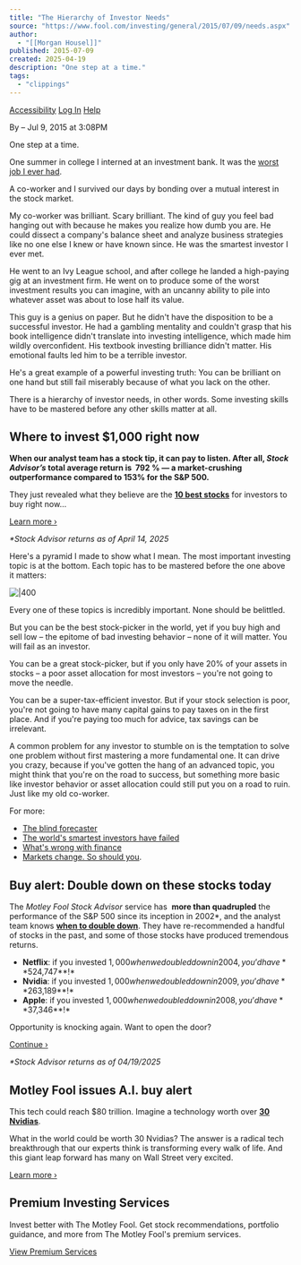 ```yaml
---
title: "The Hierarchy of Investor Needs"
source: "https://www.fool.com/investing/general/2015/07/09/needs.aspx"
author:
  - "[[Morgan Housel]]"
published: 2015-07-09
created: 2025-04-19
description: "One step at a time."
tags:
  - "clippings"
---
```

[Accessibility](https://www.fool.com/investing/general/2015/07/09/#) [Log In](https://www.fool.com/auth/authenticate/) [Help](https://support.fool.com/)

By – Jul 9, 2015 at 3:08PM

One step at a time.

One summer in college I interned at an investment bank. It was the [worst job I ever had](https://www.fool.com/investing/general/2014/10/31/how-i-got-started-in-finance.aspx).

A co-worker and I survived our days by bonding over a mutual interest in the stock market.

My co-worker was brilliant. Scary brilliant. The kind of guy you feel bad hanging out with because he makes you realize how dumb you are. He could dissect a company's balance sheet and analyze business strategies like no one else I knew or have known since. He was the smartest investor I ever met.

He went to an Ivy League school, and after college he landed a high-paying gig at an investment firm. He went on to produce some of the worst investment results you can imagine, with an uncanny ability to pile into whatever asset was about to lose half its value.

This guy is a genius on paper. But he didn't have the disposition to be a successful investor. He had a gambling mentality and couldn't grasp that his book intelligence didn't translate into investing intelligence, which made him wildly overconfident. His textbook investing brilliance didn't matter. His emotional faults led him to be a terrible investor.

He's a great example of a powerful investing truth: You can be brilliant on one hand but still fail miserably because of what you lack on the other.

There is a hierarchy of investor needs, in other words. Some investing skills have to be mastered before any other skills matter at all.

## Where to invest $1,000 right now

**When our analyst team has a stock tip, it can pay to listen. After all, *Stock Advisor’s* total average return is  **792 %** — a market-crushing outperformance compared to **153%** for the S&P 500.**

They just revealed what they believe are the **[10 best stocks](https://api.fool.com/infotron/infotrack/click?apikey=35527423-a535-4519-a07f-20014582e03e&impression=9bd0d0f5-9335-4972-8140-2c012d2fd821&url=https%3A%2F%2Fwww.fool.com%2Fmms%2Fmark%2Fe-sa-bbn-bn%3Faid%3D8867%26source%3Disaediica0000025%26ftm_cam%3Dsa-bbn-evergreen%26ftm_veh%3Din_line_article_pitch%26ftm_pit%3D17171)** for investors to buy right now…

[Learn more ›](https://api.fool.com/infotron/infotrack/click?apikey=35527423-a535-4519-a07f-20014582e03e&impression=9bd0d0f5-9335-4972-8140-2c012d2fd821&url=https%3A%2F%2Fwww.fool.com%2Fmms%2Fmark%2Fe-sa-bbn-bn%3Faid%3D8867%26source%3Disaediica0000025%26ftm_cam%3Dsa-bbn-evergreen%26ftm_veh%3Din_line_article_pitch%26ftm_pit%3D17171)  

*\*Stock Advisor returns as of April 14, 2025*

Here's a pyramid I made to show what I mean. The most important investing topic is at the bottom. Each topic has to be mastered before the one above it matters:

![|400](https://g.foolcdn.com/image/?url=https%3A%2F%2Fg.foolcdn.com%2Feditorial%2Fimages%2F172122%2Fhierarchy.jpg&op=resize&w=700)

Every one of these topics is incredibly important. None should be belittled.

But you can be the best stock-picker in the world, yet if you buy high and sell low – the epitome of bad investing behavior – none of it will matter. You will fail as an investor.

You can be a great stock-picker, but if you only have 20% of your assets in stocks – a poor asset allocation for most investors – you're not going to move the needle.

You can be a super-tax-efficient investor. But if your stock selection is poor, you're not going to have many capital gains to pay taxes on in the first place. And if you're paying too much for advice, tax savings can be irrelevant.

A common problem for any investor to stumble on is the temptation to solve one problem without first mastering a more fundamental one. It can drive you crazy, because if you've gotten the hang of an advanced topic, you might think that you're on the road to success, but something more basic like investor behavior or asset allocation could still put you on a road to ruin. Just like my old co-worker.

For more:

- [The blind forecaster](https://www.fool.com/investing/general/2015/02/25/the-blind-forecaster.aspx)
- [The world's smartest investors have failed](https://www.fool.com/investing/general/2014/01/27/the-worlds-smartest-investors-have-failed.aspx)
- [What's wrong with finance](https://www.fool.com/investing/general/2015/03/18/strange.aspx)
- [Markets change. So should you](https://www.fool.com/investing/general/2015/03/31/markets-change-so-should-you.aspx).

## Buy alert: Double down on these stocks today

The *Motley Fool Stock Advisor* service has  **more than quadrupled** the performance of the S&P 500 since its inception in 2002\*, and the analyst team knows [**when to double down**](https://api.fool.com/infotron/infotrack/click?apikey=35527423-a535-4519-a07f-20014582e03e&impression=3603af3d-5a78-48b6-9339-7dd1798e35e5&url=https%3A%2F%2Fwww.fool.com%2Fmms%2Fmark%2Fa-sa-dd-3%3Faid%3D9431%26source%3Disaeditxt0001042%26ftm_cam%3Dsa-bbn-evergreen%26ftm_veh%3Darticle_pitch%26ftm_pit%3D17190). They have re-recommended a handful of stocks in the past, and some of those stocks have produced tremendous returns.

- **Netflix**: if you invested $1,000 when we doubled down in 2004, you’d have **$524,747**!\*
- **Nvidia**: if you invested $1,000 when we doubled down in 2009, you’d have **$263,189**!\*
- **Apple**: if you invested $1,000 when we doubled down in 2008, you’d have **$37,346**!\*

Opportunity is knocking again. Want to open the door?

[Continue ›](https://api.fool.com/infotron/infotrack/click?apikey=35527423-a535-4519-a07f-20014582e03e&impression=3603af3d-5a78-48b6-9339-7dd1798e35e5&url=https%3A%2F%2Fwww.fool.com%2Fmms%2Fmark%2Fa-sa-dd-3%3Faid%3D9431%26source%3Disaeditxt0001042%26ftm_cam%3Dsa-bbn-evergreen%26ftm_veh%3Darticle_pitch%26ftm_pit%3D17190)

*\*Stock Advisor returns as of 04/19/2025*

## Motley Fool issues A.I. buy alert

This tech could reach $80 trillion. Imagine a technology worth over **[30 Nvidias](https://api.fool.com/infotron/infotrack/click?apikey=35527423-a535-4519-a07f-20014582e03e&impression=74c71d05-965b-432b-84cc-f4c59f98e022&url=https%3A%2F%2Fwww.fool.com%2Fmms%2Fmark%2Fe-sa-foolcom-ai-boom-x-nvidias%3Faid%3D10891%26source%3Disaediprm0000119%26ftm_cam%3Dsa-bbn-evergreen%26ftm_veh%3Dpromobox%26ftm_pit%3D16280)**.

What in the world could be worth 30 Nvidias? The answer is a radical tech breakthrough that our experts think is transforming every walk of life. And this giant leap forward has many on Wall Street very excited.

[Learn more ›](https://api.fool.com/infotron/infotrack/click?apikey=35527423-a535-4519-a07f-20014582e03e&impression=74c71d05-965b-432b-84cc-f4c59f98e022&url=https%3A%2F%2Fwww.fool.com%2Fmms%2Fmark%2Fe-sa-foolcom-ai-boom-x-nvidias%3Faid%3D10891%26source%3Disaediprm0000119%26ftm_cam%3Dsa-bbn-evergreen%26ftm_veh%3Dpromobox%26ftm_pit%3D16280)

## Premium Investing Services

Invest better with The Motley Fool. Get stock recommendations, portfolio guidance, and more from The Motley Fool's premium services.

[View Premium Services](https://www.fool.com/services/?ftm_cam=footer-services-sitewide-prospects)